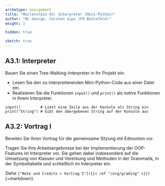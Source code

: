 ```yaml
---
archetype: assignment
title: "Meilenstein 03: Interpreter (Mini-Python)"
author: "BC George, Carsten Gips (FH Bielefeld)"
weight: 3

hidden: true

sketch: true
---
```



## A3.1: Interpreter

Bauen Sie einen Tree-Walking-Interpreter in Ihr Projekt ein:

*   Lesen Sie den zu interpretierenden Mini-Python-Code aus einer Datei ein.
*   Realisieren Sie die Funktionen `input()` und `print()` als _native_ Funktionen
    in Ihrem Interpreter.

```python3
input()         # Liest eine Zeile aus der Konsole als String ein
print("String") # Gibt den übergebenen String auf der Konsole aus
```

<!-- TODO Abstimmung mit Florian/Sebastian/Michael -->


## A3.2: Vortrag I

Bereiten Sie Ihren Vortrag für die gemeinsame Sitzung mit Edmonton vor.

Tragen Sie Ihre Arbeitsergebnisse bei der Implementierung der OOP-Features im
Interpreter vor. Sie gehen dabei insbesondere auf die Umsetzung von Klassen
und Vererbung und Methoden in der Grammatik, in der Symboltabelle und
schließlich im Interpreter ein.

Siehe `["Note und Credits > Vortrag I"]({{< ref "/org/grading" >}})`{=markdown}.
